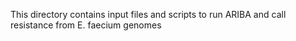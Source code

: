 This directory contains input files and scripts to run ARIBA and call resistance from E. faecium genomes
